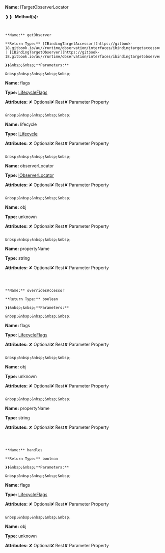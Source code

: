 **Name:** ITargetObserverLocator

❱❱&nbsp;&nbsp;**Method(s):**

&nbsp;&nbsp;&nbsp;&nbsp;&nbsp;
```
**Name:** getObserver

**Return Type:** [IBindingTargetAccessor](https://gitbook-18.gitbook.io/au//runtime/observation/interfaces/ibindingtargetaccessor) | [IBindingTargetObserver](https://gitbook-18.gitbook.io/au//runtime/observation/interfaces/ibindingtargetobserver)

❱❱&nbsp;&nbsp;**Parameters:**

&nbsp;&nbsp;&nbsp;&nbsp;&nbsp;
```
**Name:** flags

**Type:** [LifecycleFlags](https://gitbook-18.gitbook.io/au//runtime/flags/enums/lifecycleflags)

**Attributes:** ✘ Optional✘ Rest✘ Parameter Property

```

&nbsp;&nbsp;&nbsp;&nbsp;&nbsp;
```
**Name:** lifecycle

**Type:** [ILifecycle](https://gitbook-18.gitbook.io/au//runtime/lifecycle/interfaces/ilifecycle)

**Attributes:** ✘ Optional✘ Rest✘ Parameter Property

```

&nbsp;&nbsp;&nbsp;&nbsp;&nbsp;
```
**Name:** observerLocator

**Type:** [IObserverLocator](https://gitbook-18.gitbook.io/au//runtime/observation/observer-locator/interfaces/iobserverlocator)

**Attributes:** ✘ Optional✘ Rest✘ Parameter Property

```

&nbsp;&nbsp;&nbsp;&nbsp;&nbsp;
```
**Name:** obj

**Type:** unknown

**Attributes:** ✘ Optional✘ Rest✘ Parameter Property

```

&nbsp;&nbsp;&nbsp;&nbsp;&nbsp;
```
**Name:** propertyName

**Type:** string

**Attributes:** ✘ Optional✘ Rest✘ Parameter Property

```

```

&nbsp;&nbsp;&nbsp;&nbsp;&nbsp;
```
**Name:** overridesAccessor

**Return Type:** boolean

❱❱&nbsp;&nbsp;**Parameters:**

&nbsp;&nbsp;&nbsp;&nbsp;&nbsp;
```
**Name:** flags

**Type:** [LifecycleFlags](https://gitbook-18.gitbook.io/au//runtime/flags/enums/lifecycleflags)

**Attributes:** ✘ Optional✘ Rest✘ Parameter Property

```

&nbsp;&nbsp;&nbsp;&nbsp;&nbsp;
```
**Name:** obj

**Type:** unknown

**Attributes:** ✘ Optional✘ Rest✘ Parameter Property

```

&nbsp;&nbsp;&nbsp;&nbsp;&nbsp;
```
**Name:** propertyName

**Type:** string

**Attributes:** ✘ Optional✘ Rest✘ Parameter Property

```

```

&nbsp;&nbsp;&nbsp;&nbsp;&nbsp;
```
**Name:** handles

**Return Type:** boolean

❱❱&nbsp;&nbsp;**Parameters:**

&nbsp;&nbsp;&nbsp;&nbsp;&nbsp;
```
**Name:** flags

**Type:** [LifecycleFlags](https://gitbook-18.gitbook.io/au//runtime/flags/enums/lifecycleflags)

**Attributes:** ✘ Optional✘ Rest✘ Parameter Property

```

&nbsp;&nbsp;&nbsp;&nbsp;&nbsp;
```
**Name:** obj

**Type:** unknown

**Attributes:** ✘ Optional✘ Rest✘ Parameter Property

```

```

